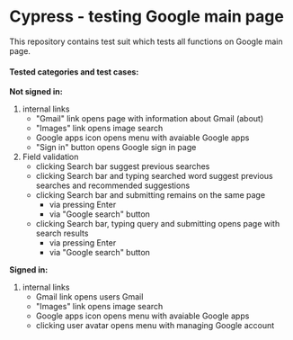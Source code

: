 # Cypress - testing Google main page
This repository contains test suit which tests all functions on Google main page.
#### Tested categories and test cases:
<b>Not signed in:</b>
 1. internal links
    - "Gmail" link opens page with information about Gmail (about)
    - "Images" link opens image search
    - Google apps icon opens menu with avaiable Google apps
    - "Sign in" button opens Google sign in page
2. Field validation
    - clicking Search bar suggest previous searches
    - clicking Search bar and typing searched word suggest previous searches and recommended suggestions
    - clicking Search bar and submitting remains on the same page
        - via pressing Enter
        - via "Google search" button
    - clicking Search bar, typing query and submitting opens page with search results
        - via pressing Enter
        - via "Google search" button



<b>Signed in:</b>
1. internal links
    - Gmail link opens users Gmail
    - "Images" link opens image search
    - Google apps icon opens menu with avaiable Google apps
    - clicking user avatar opens menu with managing Google account
